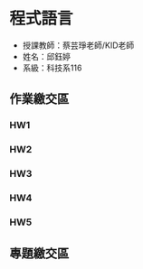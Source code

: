 # 程式語言

 - 授課教師：蔡芸琤老師/KID老師
 - 姓名：邱鈺婷
 - 系級：科技系116

## 作業繳交區
### HW1
### HW2
### HW3
### HW4
### HW5

## 專題繳交區

